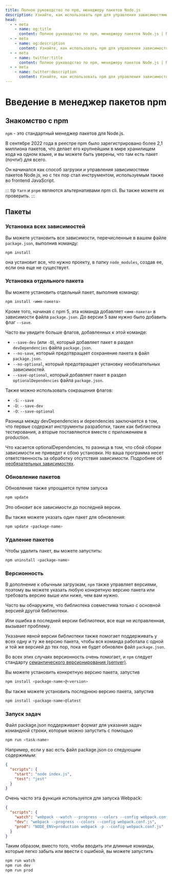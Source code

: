 ```yaml
---
title: Полное руководство по npm, менеджеру пакетов Node.js
description: Узнайте, как использовать npm для управления зависимостями, установки и обновления пакетов и запуска задач в ваших проектах Node.js.
head:
  - - meta
    - name: og:title
      content: Полное руководство по npm, менеджеру пакетов Node.js | Node.js - iDoc.dev
  - - meta
    - name: og:description
      content: Узнайте, как использовать npm для управления зависимостями, установки и обновления пакетов и запуска задач в ваших проектах Node.js.
  - - meta
    - name: twitter:title
      content: Полное руководство по npm, менеджеру пакетов Node.js | Node.js - iDoc.dev
  - - meta
    - name: twitter:description
      content: Узнайте, как использовать npm для управления зависимостями, установки и обновления пакетов и запуска задач в ваших проектах Node.js.
---
```



# Введение в менеджер пакетов npm

## Знакомство с npm

`npm` - это стандартный менеджер пакетов для Node.js.

В сентябре 2022 года в реестре npm было зарегистрировано более 2,1 миллиона пакетов, что делает его крупнейшим в мире хранилищем кода на одном языке, и вы можете быть уверены, что там есть пакет (почти!) для всего.

Он начинался как способ загрузки и управления зависимостями пакетов Node.js, но с тех пор стал инструментом, используемым также во frontend JavaScript.

::: tip
`Yarn` и `pnpm` являются альтернативами npm cli. Вы также можете их проверить.
:::

## Пакеты

### Установка всех зависимостей

Вы можете установить все зависимости, перечисленные в вашем файле `package.json`, выполнив команду:

```bash
npm install
```

она установит все, что нужно проекту, в папку `node_modules`, создав ее, если она еще не существует.

### Установка отдельного пакета

Вы можете установить отдельный пакет, выполнив команду:

```bash
npm install <имя-пакета>
```

Кроме того, начиная с npm 5, эта команда добавляет `<имя-пакета>` в зависимости файла `package.json`. До версии 5 вам нужно было добавить флаг `--save`.

Часто вы увидите больше флагов, добавленных к этой команде:

+ `--save-dev` (или `-D`), который добавляет пакет в раздел `devDependencies` файла `package.json`.
+ `--no-save`, который предотвращает сохранение пакета в файл `package.json`.
+ `--no-optional`, который предотвращает установку необязательных зависимостей.
+ `--save-optional`, который добавляет пакет в раздел `optionalDependencies` файла `package.json`.

Также можно использовать сокращения флагов:

+ `-S`: `--save`
+ `-D`: `--save-dev`
+ `-O`: `--save-optional`

Разница между devDependencies и dependencies заключается в том, что первые содержат инструменты разработки, такие как библиотека тестирования, а вторые поставляются вместе с приложением в production.

Что касается optionalDependencies, то разница в том, что сбой сборки зависимости не приведет к сбою установки. Но ваша программа несет ответственность за обработку отсутствия зависимости. Подробнее об [необязательных зависимостях](https://docs.npmjs.com/cli/v10/using-npm/config#optional).


### Обновление пакетов
Обновление также упрощается путем запуска

```bash
npm update
```

Это обновит все зависимости до последней версии.

Вы также можете указать один пакет для обновления:

```bash
npm update <package-name>
```

### Удаление пакетов

Чтобы удалить пакет, вы можете запустить:

```bash
npm uninstall <package-name>
```

### Версионность
В дополнение к обычным загрузкам, `npm` также управляет версиями, поэтому вы можете указать любую конкретную версию пакета или требовать версию выше или ниже, чем вам нужно.

Часто вы обнаружите, что библиотека совместима только с основной версией другой библиотеки.

Или ошибка в последней версии библиотеки, все еще не исправленная, вызывает проблему.

Указание явной версии библиотеки также помогает поддерживать у всех одну и ту же версию пакета, чтобы вся команда работала с одной и той же версией до тех пор, пока не будет обновлен файл `package.json`.

Во всех этих случаях версионность очень помогает, и `npm` следует стандарту [семантического версионирования (semver)](https://semver.org/).

Вы можете установить конкретную версию пакета, запустив

```bash
npm install <package-name>@<version>
```

Вы также можете установить последнюю версию пакета, запустив

```bash
npm install <package-name>@latest
```

### Запуск задач
Файл package.json поддерживает формат для указания задач командной строки, которые можно запустить с помощью

```bash
npm run <task-name>
```

Например, если у вас есть файл package.json со следующим содержимым:

```json
{
  "scripts": {
    "start": "node index.js",
    "test": "jest"
  }
}
```

Очень часто эта функция используется для запуска Webpack:

```json
{
  "scripts": {
    "watch": "webpack --watch --progress --colors --config webpack.conf.js",
    "dev": "webpack --progress --colors --config webpack.conf.js",
    "prod": "NODE_ENV=production webpack -p --config webpack.conf.js"
  }
}
```

Таким образом, вместо того, чтобы вводить эти длинные команды, которые легко забыть или ввести с ошибкой, вы можете запустить


```bash
npm run watch
npm run dev
npm run prod
```


